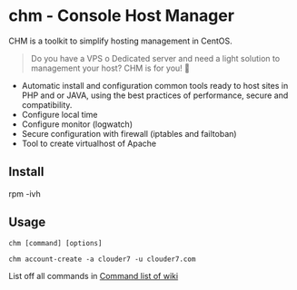 # chm - Console Host Manager


CHM is a toolkit to simplify hosting management in CentOS.

> Do you have a VPS o Dedicated server and need a light solution to management your host? CHM is for you! :rocket:

- Automatic install and configuration common tools ready to host sites in PHP and or JAVA, using the best practices of performance, secure and compatibility.
- Configure local time
- Configure monitor (logwatch)
- Secure configuration with firewall (iptables and failtoban)
- Tool to create virtualhost of Apache

## Install
rpm -ivh 

## Usage

`chm [command] [options]`

`chm account-create -a clouder7 -u clouder7.com`

List off all commands in [Command list of wiki](https://github.com/clouder7git/chm/wiki/Commands)
